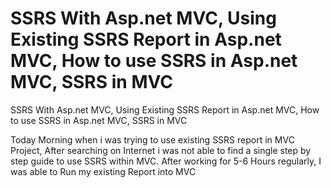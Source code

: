 # SSRS With Asp.net MVC, Using Existing SSRS Report in Asp.net MVC, How to use SSRS in Asp.net MVC, SSRS in MVC
SSRS With Asp.net MVC, Using Existing SSRS Report in Asp.net MVC, How to use SSRS in Asp.net MVC, SSRS in MVC


Today Morning when i was trying to use existing SSRS report in MVC Project, After searching on Internet i was not able
to find a single step by step guide to use SSRS within MVC. After working for 5-6 Hours regularly, I was able to Run my
existing Report into MVC
